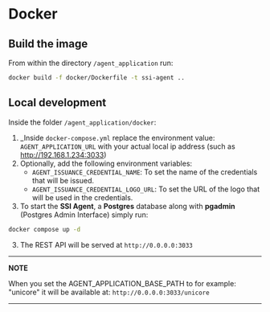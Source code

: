 # Docker

## Build the image

From within the directory `/agent_application` run:

```bash
docker build -f docker/Dockerfile -t ssi-agent ..
```

## Local development

Inside the folder `/agent_application/docker`:

1. _Inside `docker-compose.yml` replace the environment value: `AGENT_APPLICATION_URL` with your actual local ip address (such as http://192.168.1.234:3033)
2. Optionally, add the following environment variables:
    - `AGENT_ISSUANCE_CREDENTIAL_NAME`: To set the name of the credentials that will be issued.
    - `AGENT_ISSUANCE_CREDENTIAL_LOGO_URL`: To set the URL of the logo that will be used in the credentials.
3. To start the **SSI Agent**, a **Postgres** database along with **pgadmin** (Postgres Admin Interface) simply run:

```bash
docker compose up -d
```


3. The REST API will be served at `http://0.0.0.0:3033`

---
**NOTE**

When you set the AGENT_APPLICATION_BASE_PATH to for example: "unicore"
it will be available at: `http://0.0.0.0:3033/unicore`

---
